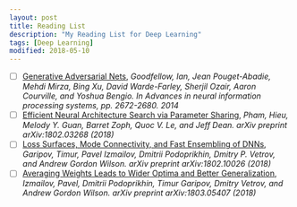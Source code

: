 ```yaml
---
layout: post
title: Reading List 
description: "My Reading List for Deep Learning"
tags: [Deep Learning]
modified: 2018-05-10
---
```


- [ ] [Generative Adversarial Nets](http://papers.nips.cc/paper/5423-generative-adversarial-nets.pdf), _Goodfellow, Ian, Jean Pouget-Abadie, Mehdi Mirza, Bing Xu, David Warde-Farley, Sherjil Ozair, Aaron Courville, and Yoshua Bengio. In Advances in neural information processing systems, pp. 2672-2680. 2014_
- [ ] [Efficient Neural Architecture Search via Parameter Sharing](https://arxiv.org/pdf/1802.03268.pdf), _Pham, Hieu, Melody Y. Guan, Barret Zoph, Quoc V. Le, and Jeff Dean. arXiv preprint arXiv:1802.03268 (2018)_
- [ ] [Loss Surfaces, Mode Connectivity, and Fast Ensembling of DNNs](https://arxiv.org/pdf/1802.10026.pdf), _Garipov, Timur, Pavel Izmailov, Dmitrii Podoprikhin, Dmitry P. Vetrov, and Andrew Gordon Wilson. arXiv preprint arXiv:1802.10026 (2018)_
- [ ] [Averaging Weights Leads to Wider Optima and Better Generalization](https://arxiv.org/pdf/1803.05407.pdf), _Izmailov, Pavel, Dmitrii Podoprikhin, Timur Garipov, Dmitry Vetrov, and Andrew Gordon Wilson. arXiv preprint arXiv:1803.05407 (2018)_
